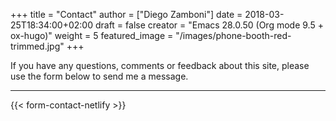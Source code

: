 +++
title = "Contact"
author = ["Diego Zamboni"]
date = 2018-03-25T18:34:00+02:00
draft = false
creator = "Emacs 28.0.50 (Org mode 9.5 + ox-hugo)"
weight = 5
featured_image = "/images/phone-booth-red-trimmed.jpg"
+++

If you have any questions, comments or feedback about this site, please use the form below to send me a message.

----

{{< form-contact-netlify >}}

